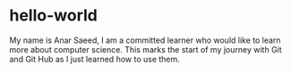# hello-world
My name is Anar Saeed, I am a committed learner who would like to learn more about computer science. This marks the start of my journey with Git and Git Hub as I just learned how to use them. 
